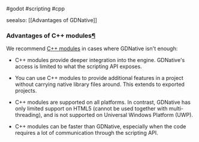 #godot #scripting #cpp

seealso: [[Advantages of GDNative]]

### Advantages of C++ modules[¶](https://docs.godotengine.org/en/stable/tutorials/scripting/gdnative/what_is_gdnative.html#advantages-of-c-modules "Permalink to this headline")

We recommend [C++ modules](https://docs.godotengine.org/en/stable/development/cpp/custom_modules_in_cpp.html#doc-custom-modules-in-c) in cases where GDNative isn't enough:

-   C++ modules provide deeper integration into the engine. GDNative's access is limited to what the scripting API exposes.
    
-   You can use C++ modules to provide additional features in a project without carrying native library files around. This extends to exported projects.
    
-   C++ modules are supported on all platforms. In contrast, GDNative has only limited support on HTML5 (cannot be used together with multi-threading), and is not supported on Universal Windows Platform (UWP).
    
-   C++ modules can be faster than GDNative, especially when the code requires a lot of communication through the scripting API.